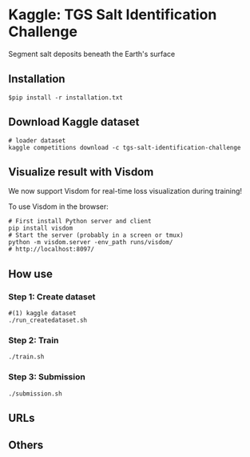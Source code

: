 
# Kaggle: TGS Salt Identification Challenge
Segment salt deposits beneath the Earth's surface


## Installation
       
    $pip install -r installation.txt

## Download Kaggle dataset
    
    # loader dataset 
    kaggle competitions download -c tgs-salt-identification-challenge

## Visualize result with Visdom

We now support Visdom for real-time loss visualization during training!

To use Visdom in the browser:

    # First install Python server and client 
    pip install visdom
    # Start the server (probably in a screen or tmux)
    python -m visdom.server -env_path runs/visdom/
    # http://localhost:8097/


## How use

### Step 1: Create dataset

    #(1) kaggle dataset
    ./run_createdataset.sh 

### Step 2: Train

    ./train.sh
    
### Step 3: Submission

    ./submission.sh

## URLs


## Others

